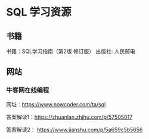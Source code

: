 # SQL 学习资源

## 书籍

书籍：SQL学习指南（第2版 修订版） 出版社: 人民邮电 

## 网站

### 牛客网在线编程

网址：https://www.nowcoder.com/ta/sql

答案解读1：https://zhuanlan.zhihu.com/p/57505017

答案解读2： https://www.jianshu.com/p/5a659c5b5656
